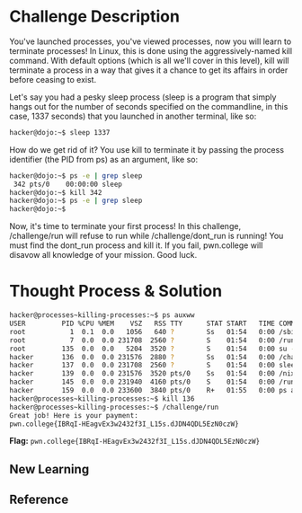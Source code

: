 # Challenge Description
You've launched processes, you've viewed processes, now you will learn to terminate processes! In Linux, this is done using the aggressively-named kill command. With default options (which is all we'll cover in this level), kill will terminate a process in a way that gives it a chance to get its affairs in order before ceasing to exist.

Let's say you had a pesky sleep process (sleep is a program that simply hangs out for the number of seconds specified on the commandline, in this case, 1337 seconds) that you launched in another terminal, like so:
```bash
hacker@dojo:~$ sleep 1337
```
How do we get rid of it? You use kill to terminate it by passing the process identifier (the PID from ps) as an argument, like so:
```bash
hacker@dojo:~$ ps -e | grep sleep
 342 pts/0    00:00:00 sleep
hacker@dojo:~$ kill 342
hacker@dojo:~$ ps -e | grep sleep
hacker@dojo:~$
```
Now, it's time to terminate your first process! In this challenge, /challenge/run will refuse to run while /challenge/dont_run is running! You must find the dont_run process and kill it. If you fail, pwn.college will disavow all knowledge of your mission. Good luck.
# Thought Process & Solution

```bash
hacker@processes~killing-processes:~$ ps auxww
USER         PID %CPU %MEM    VSZ   RSS TTY      STAT START   TIME COMMAND
root           1  0.1  0.0   1056   640 ?        Ss   01:54   0:00 /sbin/docker-init -- /nix/var/nix/profiles/dojo-workspace/bin/dojo-init /run/dojo/bin/sleep 6h
root           7  0.0  0.0 231708  2560 ?        S    01:54   0:00 /run/dojo/bin/sleep 6h
root         135  0.0  0.0   5204  3520 ?        S    01:54   0:00 su -c /challenge/.launcher hacker
hacker       136  0.0  0.0 231576  2880 ?        Ss   01:54   0:00 /challenge/dont_run
hacker       137  0.0  0.0 231708  2560 ?        S    01:54   0:00 sleep 6h
hacker       139  0.0  0.0 231576  3520 pts/0    Ss   01:54   0:00 /nix/store/0nxvi9r5ymdlr2p24rjj9qzyms72zld1-bash-interactive-5.2p37/bin/bash /run/dojo/bin/ssh-entrypoint
hacker       145  0.0  0.0 231940  4160 pts/0    S    01:54   0:00 /run/dojo/bin/bash --login
hacker       159  0.0  0.0 233600  3840 pts/0    R+   01:55   0:00 ps auxww
hacker@processes~killing-processes:~$ kill 136
hacker@processes~killing-processes:~$ /challenge/run
Great job! Here is your payment:
pwn.college{IBRqI-HEagvEx3w2432f3I_L15s.dJDN4QDL5EzN0czW}
```
**Flag:** `pwn.college{IBRqI-HEagvEx3w2432f3I_L15s.dJDN4QDL5EzN0czW}`
## New Learning
## Reference
